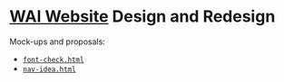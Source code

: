 # [WAI Website](https://www.w3.org/WAI/) Design and Redesign

Mock-ups and proposals:

* [`font-check.html`](https://w3c.github.io/wai-website-design/font-check.html)
* [`nav-idea.html`](https://w3c.github.io/wai-website-design/nav-idea.html)
